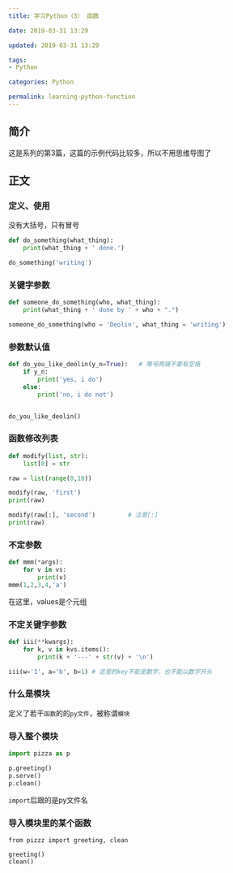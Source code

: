 ```yaml
---
title: 学习Python（3） 函数

date: 2019-03-31 13:29

updated: 2019-03-31 13:29

tags:
- Python

categories: Python

permalink: learning-python-function
---
```


## 简介

这是系列的第3篇，这篇的示例代码比较多，所以不用思维导图了



## 正文

### 定义、使用

没有大括号，只有冒号

```python
def do_something(what_thing):
    print(what_thing + ' done.')

do_something('writing')
```



### 关键字参数

```python
def someone_do_something(who, what_thing):
    print(what_thing + ' done by ' + who + ".")

someone_do_something(who = 'Deolin', what_thing = 'writing')
```



### 参数默认值

```python
def do_you_like_deolin(y_n=True):   # 等号两端不要有空格
    if y_n:
        print('yes, i do')
    else:
        print('no, i do not')


do_you_like_deolin()
```



### 函数修改列表

```python
def modify(list, str):
    list[0] = str

raw = list(range(0,10))

modify(raw, 'first')
print(raw)

modify(raw[:], 'second')         # 注意[:]
print(raw)
```



### 不定参数

```python
def mmm(*args):
    for v in vs:
        print(v)
mmm(1,2,3,4,'a')
```

在这里，values是个元组



### 不定关键字参数

```python
def iii(**kwargs):
    for k, v in kvs.items():
        print(k + '---' + str(v) + '\n')

iii(w='1', a='b', b=1) # 这里的key不能是数字，也不能以数字开头
```



### 什么是模块

定义了若干`函数`的的`py文件`，被称谓`模块`



### 导入整个模块

```python
import pizza as p

p.greeting()
p.serve()
p.clean()
```

`import`后跟的是py文件名



### 导入模块里的某个函数

```
from pizzz import greeting, clean

greeting()
clean()
```





